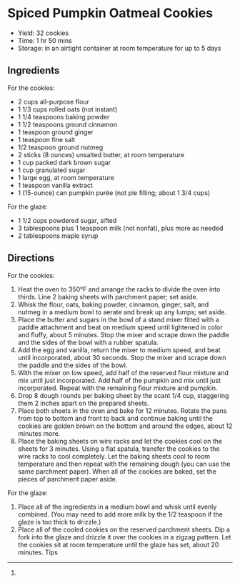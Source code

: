 [1]: http://www.chow.com/recipes/30456-spiced-pumpkin-oatmeal-cookies

Spiced Pumpkin Oatmeal Cookies
==========
+ Yield: 32 cookies
+ Time: 1 hr 50 mins
+ Storage: in an airtight container at room temperature for up to 5 days

Ingredients
---------
For the cookies:

+ 2 cups all-purpose flour
+ 1 1/3 cups rolled oats (not instant)
+ 1 1/4 teaspoons baking powder
+ 1 1/2 teaspoons ground cinnamon
+ 1 teaspoon ground ginger
+ 1 teaspoon fine salt
+ 1/2 teaspoon ground nutmeg
+ 2 sticks (8 ounces) unsalted butter, at room temperature
+ 1 cup packed dark brown sugar
+ 1 cup granulated sugar
+ 1 large egg, at room temperature
+ 1 teaspoon vanilla extract
+ 1 (15-ounce) can pumpkin purée (not pie filling; about 1 3/4 cups)

For the glaze:

+ 1 1/2 cups powdered sugar, sifted
+ 3 tablespoons plus 1 teaspoon milk (not nonfat), plus more as needed
+ 2 tablespoons maple syrup

Directions
---------
For the cookies:

1. Heat the oven to 350°F and arrange the racks to divide the oven into thirds. Line 2 baking sheets with parchment paper; set aside.
2. Whisk the flour, oats, baking powder, cinnamon, ginger, salt, and nutmeg in a medium bowl to aerate and break up any lumps; set aside.
3. Place the butter and sugars in the bowl of a stand mixer fitted with a paddle attachment and beat on medium speed until lightened in color and fluffy, about 5 minutes. Stop the mixer and scrape down the paddle and the sides of the bowl with a rubber spatula.
4. Add the egg and vanilla, return the mixer to medium speed, and beat until incorporated, about 30 seconds. Stop the mixer and scrape down the paddle and the sides of the bowl.
5. With the mixer on low speed, add half of the reserved flour mixture and mix until just incorporated. Add half of the pumpkin and mix until just incorporated. Repeat with the remaining flour mixture and pumpkin.
6. Drop 8 dough rounds per baking sheet by the scant 1/4 cup, staggering them 2 inches apart on the prepared sheets.
7. Place both sheets in the oven and bake for 12 minutes. Rotate the pans from top to bottom and front to back and continue baking until the cookies are golden brown on the bottom and around the edges, about 12 minutes more.
8. Place the baking sheets on wire racks and let the cookies cool on the sheets for 3 minutes. Using a flat spatula, transfer the cookies to the wire racks to cool completely. Let the baking sheets cool to room temperature and then repeat with the remaining dough (you can use the same parchment paper). When all of the cookies are baked, set the pieces of parchment paper aside.

For the glaze:

1. Place all of the ingredients in a medium bowl and whisk until evenly combined. (You may need to add more milk by the 1/2 teaspoon if the glaze is too thick to drizzle.)
2. Place all of the cooled cookies on the reserved parchment sheets. Dip a fork into the glaze and drizzle it over the cookies in a zigzag pattern. Let the cookies sit at room temperature until the glaze has set, about 20 minutes.
Tips
----------
1.